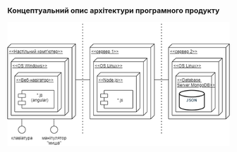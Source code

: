 ### Концептуальний опис архітектури програмного продукту
![image](https://github.com/oleksandrblazhko/ai201-stepanenko/blob/ai201-stepanenko_with_laboratory_work_4/1-SoftwareRequirements/1.5-SoftwareProjectPlanning/1.5.1-SoftwareArchitectConcept/SAC.drawio%20(1).png)
